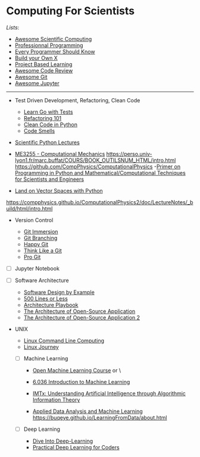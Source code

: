 # Computing For Scientists

_Lists_:

- [Awesome Scientific Computing](https://github.com/nschloe/awesome-scientific-computing)
- [Professionnal Programming](https://github.com/charlax/professional-programming)
- [Every Programmer Should Know](https://github.com/mtdvio/every-programmer-should-know)
- [Build your Own X](https://github.com/codecrafters-io/build-your-own-x)
- [Project Based Learning](https://github.com/practical-tutorials/project-based-learning)
- [Awesome Code Review](https://github.com/joho/awesome-code-review)
- [Awesome Git](https://github.com/dictcp/awesome-git)
- [Awesome Jupyter](https://github.com/markusschanta/awesome-jupyter)

---

- Test Driven Development, Refactoring, Clean Code

  - [Learn Go with Tests](https://quii.gitbook.io/learn-go-with-tests)
  - [Refactoring 101](https://refactoring-101.readthedocs.io/en/latest/index.html)
  - [Clean Code in Python](https://github.com/zedr/clean-code-python)
  - [Code Smells](https://luzkan.github.io/smells/)

- [Scientific Python Lectures](https://lectures.scientific-python.org/)
- [ME3255 - Computational Mechanics](https://cooperrc.github.io/computational-mechanics/README.html#)
  https://perso.univ-lyon1.fr/marc.buffat/COURS/BOOK_OUTILSNUM_HTML/intro.html
  https://github.com/CompPhysics/ComputationalPhysics -[Primer on Programming in Python and Mathematical/Computational Techniques for Scientists and Engineers](https://primer-computational-mathematics.github.io/book/intro.html)
- [Land on Vector Spaces with Python](https://openedx.seas.gwu.edu/courses/course-v1:GW+EngComp4+2019/about)

https://compphysics.github.io/ComputationalPhysics2/doc/LectureNotes/_build/html/intro.html

- Version Control

  - [Git Immersion](https://gitimmersion.com/)
  - [Git Branching](https://learngitbranching.js.org/)
  - [Happy Git](https://happygitwithr.com/)
  - [Think Like a Git](https://think-like-a-git.net/sections/about-this-site.html)
  - [Pro Git](https://git-scm.com/book/en/v2)

- [ ] Jupyter Notebook

- [ ] Software Architecture

  - [Software Design by Example](https://third-bit.com/sdxpy/)
  - [500 Lines or Less](https://aosabook.org/en/index.html)
  - [Architecture Playbook ](https://nocomplexity.com/documents/arplaybook/index.html)
  - [The Architecture of Open-Source Application](https://aosabook.org/en/)
  - [The Architecture of Open-Source Application 2](https://aosabook.org/en/index.html)

- UNIX

  - [Linux Command Line Computing](https://learnbyexample.github.io/cli-computing/cover.html)
  - [Linux Journey](https://linuxjourney.com/)

  - [ ] Machine Learning

    - [Open Machine Learning Course](https://mlcourse.ai/book/index.html)
      or \
    - [ 6.036 Introduction to Machine Learning ](https://openlearninglibrary.mit.edu/courses/course-v1:MITx+6.036+1T2019/about)
    - [IMTx: Understanding Artificial Intelligence through Algorithmic Information Theory](https://www.edx.org/learn/artificial-intelligence/imt-understanding-artificial-intelligence-through-algorithmic-information-theory)

    - [Applied Data Analysis and Machine Learning](https://compphysics.github.io/MachineLearning/doc/LectureNotes/_build/html/intro.html)
      https://buqeye.github.io/LearningFromData/about.html

  - [ ] Deep Learning

    - [Dive Into Deep-Learning](https://d2l.ai/)
    - [Practical Deep Learning for Coders](https://course.fast.ai/)
